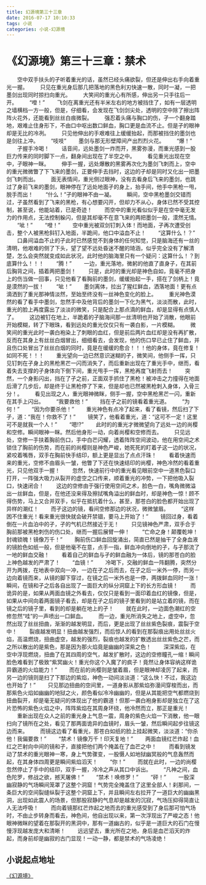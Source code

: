 ```yaml
---
title: 幻源境第三十三章
date: 2016-07-17 10:10:33
tags: 小说
categories: 小说-幻源境
---
```

《幻源境》第三十三章：禁术
===
<!-- more -->
　　空中双手扶头的孑听着重光的话，虽然已经头痛欲裂，但还是伸出右手向着重光一握。
　　只见在重光身后那几把落地的黑色利刃快速一散，同时一凝，一把墨剑出现同时掠扫向重光。
　　大笑间的重光心有所感，伸出另一只手往后一开。
　　“噔！”
　　飞剑在离重光还有半米左右的地方被挡住了，如有一层透明之墙横档一方一般，但是，仔细看，会发现在飞剑剑尖处，透明的空中除了擦出阵阵火花外，还能看到丝丝白痕微裂。
　　强忍着头痛与胸口的伤，孑一个翻身踏地，艰难止住身形下，不由口中呕出数口鲜血，胸口更是血流不止。但是孑的眼神却是无比的冷冽。
　　只见他伸出的手艰难往上缓缓抬起，而那被挡住的墨剑也是剑往上冲。
　　“吱吱”
　　墨剑与那无形壁障间产出烈烈火花。
　　“爆！”
　　孑握手冷喝！
　　话音间，远处墨剑一炸而开，黑雾弥漫，而重光感到一股巨力传来的同时脚下一点，翻身间出现在了半空之中。
　　看见重光出现在空中，孑眼神一眯。
　　伸手一握，远处爆散的黑雾再次化为墨剑飞刺而上，空中的重光微微瞥了下飞来的墨剑，正要伸手去挡时，这边的孑却是同时又化出一把墨剑飞刺而出。
　　面无表情间，重光侧过眼神，没有去看身后飞来的墨剑，也跳过了身前飞来的墨剑，眼神停在了远处地面孑的身上，抬手间，他手中黑枪一甩，脱手而出！
　　“什么！”孑的眼神不由一凝。
　　瞬间，空中黑枪墨剑交错而过，孑虽然看到了飞来的黑枪，有心想要闪开，但却力不从心，身体已然不受其控制，甚至说，他能站着，已是奇迹！
　　而空中的重光看似似乎是在空中毫无发力的作用点，无法控制躲闪，但是其却毫不在意飞来的两把墨剑一般，漠然无情。
　　“呲！”
　　“噔！”
　　空中重光被双剑钉刺入体！而地面，孑再次遭受创击，整个人被黑枪斜钉入地面，半跪间，他口中溢血不止！
　　“这算什么！？”
　　口鼻间溢血不止的孑此时已然感觉不到身体的任何知觉，只是脑海还有一丝的清明，他艰难的侧了下头，望了望不远处昏迷不醒的琦涵，似乎完全没有了解清楚，怎么会突然就变成如此状况，此时他的脑海里只有一个疑问：这算什么！？到底算什么！！！
　　“腾！”
　　一边，重光落地，微躬的他直了直身子，在其前后胸背之间，插着两把墨剑！
　　只是，此时的重光却是神色自如，竟毫不把身上的伤当做一回事，只见他看了看胸前的墨剑，缓缓抬起一手，搭在了剑柄上！竟是漠然的一拔！
　　“呲！”
　　墨剑离体，拉出了猩红鲜血，洒落地面！更有点滴洒到了重光那神情淡然，至始至终没有一丝神色变化的脸上。
　　重光神色漠然的看了看手中墨剑，忽然手中及他背后的墨剑一下化为黑气，淡淡而散，此时，重光的脸上再度露出了淡淡的微笑，只是配合上那点滴的鲜血，却是显得有点慎人了。
　　这边被钉在地上，半跪着的孑脑海间那一丝清明也开始了消散，他眼前开始模糊，转了下眼珠，看到远处的重光仅仅只有一袭白影，一片模糊。
　　微笑间的重光此时一袭白袍染上了刺眼的血红，但是前后两片血红却是没有再扩散，反而在其身上有丝丝白烟冒出，细细看去，会发现，他的伤口早已止住了鲜血，并且伤口处冒出了丝丝白烟的同时，竟是在缓缓的愈合！！！他的身体，竟在修复！如同不死！！！
　　重光望向一边已然意识迷糊的孑，微笑间，他侧手一挥，只见钉刺在孑身上的黑枪黑芒一闪而消失了，而后重新出现在了重光手中，继而，看着失去支撑的孑身体向下倒下间，重光甩手一挥，黑枪再度飞射而去！
　　突然，一个身影闪出，挡在了孑之前，正面双手抓住了黑枪！被冲击之力撞得在地面后滑了几步后，却是终于让黑枪停了下来，但是却也已然被黑枪刺入身体，入骨三分！。
　　看见出现之人，重光眼神微眯，侧手一握，空中黑枪黑芒一闪，重新在其手上闪出。
　　“我要救他！”
　　挡在孑之前的镜看着重光道。
　　“为何！”
　　“因为你要杀他！”
　　重光神色有点冷了起来，看了看镜，然后扫了下孑，道：“我在！你救不了！”
　　镜笑了，他看着重光，道：“这可不一定！这里可不是就我一个人！”
　　“嗯!?”
　　此时的的重光才微微望向了远处一边的尚樱和空修。瞬间眼神一眯。然后他身形一动，向着尚樱和空修而去。
　　只见远处，空修一手扶着胸前伤口，手中白芒闪耀，透着阵阵空间波动，他在用空间之术锁住了胸前的伤势，而在前的尚樱则是神色严峻，她死死的盯着孑这一边的状况，紧咬着嘴唇，双手在胸前快手结印，额上更是显出了点点汗珠！
　　看着快速而来的重光，空修不由眉头一皱，他瞥了下还在快速结印的尚樱，神色冷然的看着重光，只见他双手一握！
　　忽然，快速前行中的重光看见眼前空中一道黑色裂口打开，一阵强大吸力从裂开的虚空之口传来，顺着重光的冲势，一下把他吸入裂口，快速闭合！
　　这边的空修由于强行使用空间之术，脸色一白，嘴角微微溢出一丝鲜血，但是，在他还没来得及擦拭嘴角溢出的鲜血时，却是神色一惊！顾不得伤势，马上又合并双手，似乎在抵抗着什么，甚至，那苍白的脸色都开始出现了异样的潮红！
　　而孑这边的镜，看间空修那边的状况，微微皱眉。
　　“这样困不住重光！看来重光很快就会破开禁锢，要马上开始了！”
　　镜回过身，看着倒在一片血泊中的孑，孑的气机已然接近于无！
　　只见镜神色严肃，双手合于胸前那被黑枪刺伤的伤口处，继而一握后展臂一伸！
　　“亡命之身！颠覆乾坤！封魂锁魄！镜像万千！”
　　胸前伤口鲜血回旋涌出，简直已然是抽干了全身血液的镜脸色如纸一般，但是他毫不在意，点手一指，鲜血冲向倒地的孑，与孑那流了一地的鲜血交融！
　　看着自己的鲜血与孑的鲜血融为一体后，镜的那苍白的脸上神色越发的严肃了！
　　“血镜！”
　　冷喝下，交融的鲜血一阵翻腾，突然分开为两拨，在地表中双向一冲，一边在孑之后而去，在孑之后一米外一停，而另一边向着镜而来，从镜的脚下穿过，在镜之后一米外也是一停，两拨鲜血同时一涨！瞬间，在镜和孑之后各自出现了一面巨大的纵分洞窟上下的长方形血镜！
　　而诡异的是，如果从两面血镜之外看去，仅仅只是看到一面印着血红的镜像，但是，如果从中间向着两面镜子看去，却是在孑之后的镜子里看到的是站立着的镜，而在镜之后的镜子里，看到的却是躺在地上的孑！
　　就在此时，一边面色潮红的空修忽然“哇”的一声喷出一口鲜血。
　　而一边，重光所消失之地上，虚空中，忽然出现了丝丝扭曲，渐渐的越发明显，而后，更是出现了丝丝紫色裂痕，震裂于空中！
　　裂痕越发明显！扭曲越发强烈，而后惊人的看到在那裂痕出用处丝丝火焰，高温燃烧，扭曲虚空，越发的强烈，裂痕也越发的扩散透出丝丝紫色之芒，而之所以散出的是紫色，那是因为那火焰竟是幽幽的深紫之色！
　　深深紫焰，在空中浮现燃烧，扭曲了在其四周的空气，越发扩散时，这边的空修瞳孔一缩！瞬间脸色难看到了极致“紫冥幽火！重光你这个入魔了的疯子！竟然让身体容纳这样诡异霸道的火焰能力！”
　　而在前的尚樱则是皱着眉，但是眼神却凌厉了起来，而另一边的镜则是扫了下那边的紫焰，神色一动间淡淡道：“这么快！不过，我这边也开始了！”
　　只见那边扭曲的空间里，一道身影从那紫焰弥漫间穿梭而出，而那紫色火焰如幽幽的地狱之火，颜色看似冷冷幽幽的，但是从其能把空气都燃烧到扭曲裂开，却是毫无疑问的体现出了他的霸道！但那一袭白袍身影却是独立在了这片恐怖的紫色火焰之中，阵阵紫焰在其周身环绕，他冷然而立，那正是重光！
　　重新出现在众人之前的重光身上气息一震，周身的紫色火焰一下消散，他一眼扫向了镜所在之处，看见了那两面诡异的血镜时，眉头一皱，然后瞬间起步往镜这边而来。
　　而镜这边看了看重光，那苍白如纸的脸上挂起微笑，淡淡道：“你杀他！我偏要救！”
　　“禁术！镜像万千！印天复地！”
　　两面血镜红芒炸起！血红之芒射向中间的镜和孑，直接把他们两个掩盖在了血芒之中！
　　而看到镜发动了禁术的重光眼神一寒，身上气势骤变，一股慑人如地狱幽冥般的气息轰然而起，在其身体四周更是瞬间紫焰滔天！
　　“你！”
　　而就在此时，一边的尚樱忽然停止了手中的结印，双手一握，冷冷之声从其口中诉出。
　　“凡神之间，血色陀罗，修战之欲，撼天屠佛！”
　　“禁术！唤修罗！”
　　“砰！”
　　一股深幽寂静的气场瞬间笼罩了这整个洞窟！气势完全掩盖住了这里全部人！刹那间，一条巨大的空间裂缝纵裂于这整个洞窟上下，并且瞬间左右拉开了一道巨大的幽幽黑洞，出现如此震人的场景，但那股寂静的气息却是越发的沉寂，气场压抑得简直让人无法呼吸！
　　而向着镜那红芒炸起之地而去的重光感受到了身后那可怕气场时，不由止步转身而看去，神色间，他自出现以来，第一次浮现出了严峻之态！他眼神微眯的望着在那裂开的黑洞中，那有一道幽古的，似乎是一道巨大的石门在慢慢浮现越发庞大和清晰！
　　远远望去，重光所在之地，身后是血芒滔天的炸起，而身前却是幽寂的古门显现！一动一静，都是禁术的气场凌绝！

小说起点地址
---
[《幻源境》](http://www.qidian.com/Book/3538055.aspx)